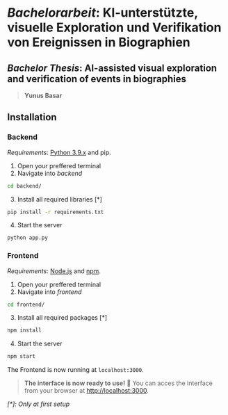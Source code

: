 # *Bachelorarbeit*: KI-unterstützte, visuelle Exploration und Verifikation von Ereignissen in Biographien
## *Bachelor Thesis*: AI-assisted visual exploration and verification of events in biographies
> **Yunus Basar**

## Installation
### Backend
*Requirements*: [Python 3.9.x](https://www.python.org/) and pip.
1. Open your preffered terminal
2. Navigate into *backend*
 ```bash
 cd backend/
 ```
3. Install all required libraries [*]
 ```bash
 pip install -r requirements.txt
 ``` 
4. Start the server
 ```bash
 python app.py
 ```

### Frontend
*Requirements*: [Node.js](https://nodejs.org/) and [npm](https://www.npmjs.com/).
1. Open your preffered terminal
2. Navigate into *frontend*
 ```bash
 cd frontend/
 ```
3. Install all required packages [*]
 ```bash
 npm install
 ```
4. Start the server 
 ```bash
 npm start
 ```
The Frontend is now running at ```localhost:3000```.

> **The interface is now ready to use!** :checkered_flag: You can acces the interface from your browser at [http://localhost:3000](http://localhost:3000).

_[*]: Only at first setup_